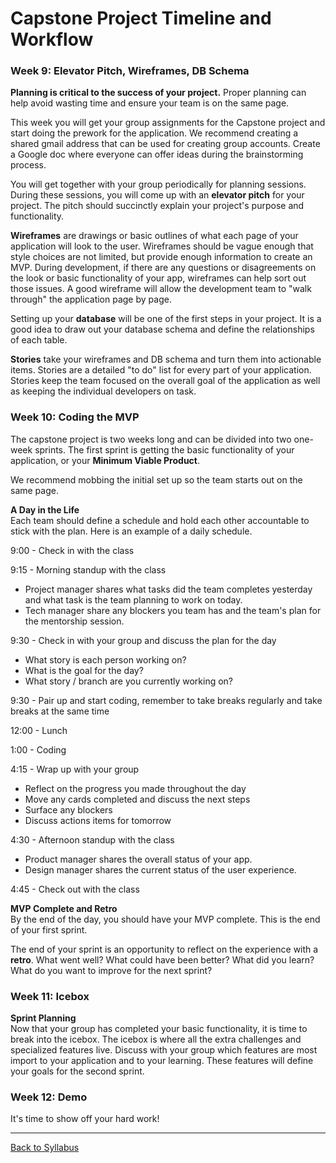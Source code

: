 # Capstone Project Timeline and Workflow

### Week 9: Elevator Pitch, Wireframes, DB Schema
**Planning is critical to the success of your project.** Proper planning can help avoid wasting time and ensure your team is on the same page.

This week you will get your group assignments for the Capstone project and start doing the prework for the application. We recommend creating a shared gmail address that can be used for creating group accounts. Create a Google doc where everyone can offer ideas during the brainstorming process.

You will get together with your group periodically for planning sessions. During these sessions, you will come up with an **elevator pitch** for your project. The pitch should succinctly explain your project's purpose and functionality.

**Wireframes** are drawings or basic outlines of what each page of your application will look to the user. Wireframes should be vague enough that style choices are not limited, but provide enough information to create an MVP. During development, if there are any questions or disagreements on the look or basic functionality of your app, wireframes can help sort out those issues. A good wireframe will allow the development team to "walk through" the application page by page.

Setting up your **database** will be one of the first steps in your project. It is a good idea to draw out your database schema and define the relationships of each table.


**Stories** take your wireframes and DB schema and turn them into actionable items. Stories are a detailed "to do" list for every part of your application. Stories keep the team focused on the overall goal of the application as well as keeping the individual developers on task.

### Week 10: Coding the MVP
The capstone project is two weeks long and can be divided into two one-week sprints. The first sprint is getting the basic functionality of your application, or your **Minimum Viable Product**.

We recommend mobbing the initial set up so the team starts out on the same page.

**A Day in the Life**  
Each team should define a schedule and hold each other accountable to stick with the plan. Here is an example of a daily schedule.

9:00 - Check in with the class

9:15 - Morning standup with the class
- Project manager shares what tasks did the team completes yesterday and what task is the team planning to work on today.
- Tech manager share any blockers you team has and the team's plan for the mentorship session.


9:30 - Check in with your group and discuss the plan for the day
- What story is each person working on?
- What is the goal for the day?
- What story / branch are you currently working on?

9:30 - Pair up and start coding, remember to take breaks regularly and take breaks at the same time

12:00 - Lunch

1:00 - Coding

4:15 - Wrap up with your group
- Reflect on the progress you made throughout the day
- Move any cards completed and discuss the next steps
- Surface any blockers
- Discuss actions items for tomorrow

4:30 - Afternoon standup with the class
- Product manager shares the overall status of your app.
- Design manager shares the current status of the user experience.


4:45 - Check out with the class

**MVP Complete and Retro**  
By the end of the day, you should have your MVP complete. This is the end of your first sprint.

The end of your sprint is an opportunity to reflect on the experience with a **retro**. What went well? What could have been better? What did you learn? What do you want to improve for the next sprint?

### Week 11: Icebox

**Sprint Planning**  
Now that your group has completed your basic functionality, it is time to break into the icebox. The icebox is where all the extra challenges and specialized features live. Discuss with your group which features are most import to your application and to your learning. These features will define your goals for the second sprint.

### Week 12: Demo
It's time to show off your hard work!

---
[Back to Syllabus](../README.md#unit-ten-capstone-project-mvp)
